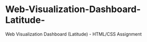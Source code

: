 # Web-Visualization-Dashboard-Latitude-
Web Visualization Dashboard (Latitude) - HTML/CSS Assignment
